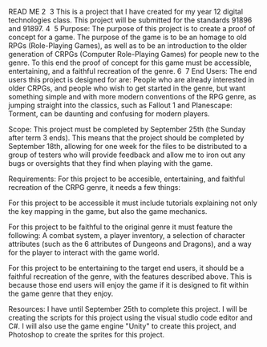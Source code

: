 READ ME
2
​
3
This is a project that I have created for my year 12 digital technologies class. This project will be submitted for the standards 91896 and 91897.
4
​
5
Purpose: The purpose of this project is to create a proof of concept for a game. The purpose of the game is to be an homage to old RPGs (Role-Playing Games), as well as to be an introduction to the older generation of CRPGs (Computer Role-Playing Games) for people new to the genre. To this end the proof of concept for this game must be accessible, entertaining, and a faithful recreation of the genre.
6
​
7
End Users: The end users this project is designed for are: People who are already interested in older CRPGs, and people who wish to get started in the genre, but want something simple and with more modern conventions of the RPG genre, as jumping straight into the classics, such as Fallout 1 and Planescape: Torment, can be daunting and confusing for modern players.

Scope: This project must be completed by September 25th (the Sunday after term 3 ends). This means that the project should be completed by September 18th, allowing for one week for the files to be distributed to a group of testers who will provide feedback and allow me to iron out any bugs or oversights that they find when playing with the game.


Requirements: For this project to be accesible, entertaining, and faithful recreation of the CRPG genre, it needs a few things:

For this project to be accessible it must include tutorials explaining not only the key mapping in the game, but also the game mechanics.

For this project to be faithful to the original genre it must feature the following: A combat system, a player inventory, a selection of character attributes (such as the 6 attributes of Dungeons and Dragons), and a way for the player to interact with the game world.

For this project to be entertaining to the target end users, it should be a faithful recreation of the genre, with the features described above. This is because those end users will enjoy the game if it is designed to fit within the game genre that they enjoy.

Resources: I have until September 25th to complete this project. I will be creating the scripts for this project using the visual studio code editor and C#. I will also use the game engine "Unity" to create this project, and Photoshop to create the sprites for this project.

